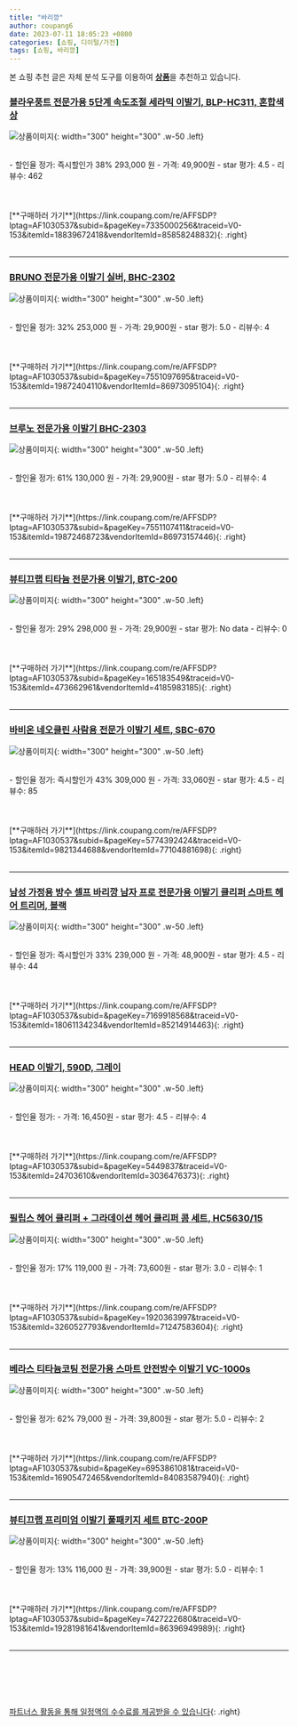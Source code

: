 ```yaml
---
title: "바리깡"
author: coupang6
date: 2023-07-11 18:05:23 +0800
categories: [쇼핑, 디이털/가전]
tags: [쇼핑, 바리깡]
---
```


본 쇼핑 추천 글은 자체 분석 도구를 이용하여 [**상품**](https://link.coupang.com/a/bao1ui)을 추천하고 있습니다.

### [블라우풍트 전문가용 5단계 속도조절 세라믹 이발기, BLP-HC311, 혼합색상](https://link.coupang.com/re/AFFSDP?lptag=AF1030537&subid=&pageKey=7335000256&traceid=V0-153&itemId=18839672418&vendorItemId=85858248832)

![상품이미지](https://thumbnail6.coupangcdn.com/thumbnails/remote/230x230ex/image/vendor_inventory/1e3c/1e006e5013dc62847f0548a5588ece8541b9b091e762cb85c3d9b37f7193.jpg){: width="300" height="300" .w-50 .left}


<br>
- 할인율 정가: 즉시할인가 38%  293,000   원
- 가격: 49,900원
- star 평가: 4.5
- 리뷰수: 462
<br>
<br>
<br>
<br>
[**구매하러 가기**](https://link.coupang.com/re/AFFSDP?lptag=AF1030537&subid=&pageKey=7335000256&traceid=V0-153&itemId=18839672418&vendorItemId=85858248832){: .right}
<br>
<br>

---

### [BRUNO 전문가용 이발기 실버, BHC-2302](https://link.coupang.com/re/AFFSDP?lptag=AF1030537&subid=&pageKey=7551097695&traceid=V0-153&itemId=19872404110&vendorItemId=86973095104)

![상품이미지](https://thumbnail9.coupangcdn.com/thumbnails/remote/230x230ex/image/retail/images/324422794782255-198fcfbb-a907-4518-9950-7277ef44f6c2.jpg){: width="300" height="300" .w-50 .left}


<br>
- 할인율 정가: 32%  253,000   원
- 가격: 29,900원
- star 평가: 5.0
- 리뷰수: 4
<br>
<br>
<br>
<br>
[**구매하러 가기**](https://link.coupang.com/re/AFFSDP?lptag=AF1030537&subid=&pageKey=7551097695&traceid=V0-153&itemId=19872404110&vendorItemId=86973095104){: .right}
<br>
<br>

---

### [브루노 전문가용 이발기 BHC-2303](https://link.coupang.com/re/AFFSDP?lptag=AF1030537&subid=&pageKey=7551107411&traceid=V0-153&itemId=19872468723&vendorItemId=86973157446)

![상품이미지](https://thumbnail8.coupangcdn.com/thumbnails/remote/230x230ex/image/retail/images/1753216938007848-cf6b72c4-a43c-41b9-8860-bc04e490a86b.jpg){: width="300" height="300" .w-50 .left}


<br>
- 할인율 정가: 61%  130,000   원
- 가격: 29,900원
- star 평가: 5.0
- 리뷰수: 4
<br>
<br>
<br>
<br>
[**구매하러 가기**](https://link.coupang.com/re/AFFSDP?lptag=AF1030537&subid=&pageKey=7551107411&traceid=V0-153&itemId=19872468723&vendorItemId=86973157446){: .right}
<br>
<br>

---

### [뷰티끄랩 티타늄 전문가용 이발기, BTC-200](https://link.coupang.com/re/AFFSDP?lptag=AF1030537&subid=&pageKey=165183549&traceid=V0-153&itemId=473662961&vendorItemId=4185983185)

![상품이미지](https://thumbnail9.coupangcdn.com/thumbnails/remote/230x230ex/image/retail/images/1342207644963243-098a2d27-cc0c-4b38-9d2d-03d6a1baadf4.jpg){: width="300" height="300" .w-50 .left}


<br>
- 할인율 정가: 29%  298,000   원
- 가격: 29,900원
- star 평가: No data
- 리뷰수: 0
<br>
<br>
<br>
<br>
[**구매하러 가기**](https://link.coupang.com/re/AFFSDP?lptag=AF1030537&subid=&pageKey=165183549&traceid=V0-153&itemId=473662961&vendorItemId=4185983185){: .right}
<br>
<br>

---

### [바비온 네오클린 사람용 전문가 이발기 세트, SBC-670](https://link.coupang.com/re/AFFSDP?lptag=AF1030537&subid=&pageKey=5774392424&traceid=V0-153&itemId=9821344688&vendorItemId=77104881698)

![상품이미지](https://thumbnail6.coupangcdn.com/thumbnails/remote/230x230ex/image/retail/images/3725959745102028-ce494662-d082-4da3-b335-6fd6de036b47.jpg){: width="300" height="300" .w-50 .left}


<br>
- 할인율 정가: 즉시할인가 43%  309,000   원
- 가격: 33,060원
- star 평가: 4.5
- 리뷰수: 85
<br>
<br>
<br>
<br>
[**구매하러 가기**](https://link.coupang.com/re/AFFSDP?lptag=AF1030537&subid=&pageKey=5774392424&traceid=V0-153&itemId=9821344688&vendorItemId=77104881698){: .right}
<br>
<br>

---

### [남성 가정용 방수 셀프 바리깡 남자 프로 전문가용 이발기 클리퍼 스마트 헤어 트리머, 블랙](https://link.coupang.com/re/AFFSDP?lptag=AF1030537&subid=&pageKey=7169918568&traceid=V0-153&itemId=18061134234&vendorItemId=85214914463)

![상품이미지](https://thumbnail7.coupangcdn.com/thumbnails/remote/230x230ex/image/vendor_inventory/109e/1ad5fc2b773e3d3dbf044d34169baf441691589902857205437623f596bb.jpg){: width="300" height="300" .w-50 .left}


<br>
- 할인율 정가: 즉시할인가 33%  239,000   원
- 가격: 48,900원
- star 평가: 4.5
- 리뷰수: 44
<br>
<br>
<br>
<br>
[**구매하러 가기**](https://link.coupang.com/re/AFFSDP?lptag=AF1030537&subid=&pageKey=7169918568&traceid=V0-153&itemId=18061134234&vendorItemId=85214914463){: .right}
<br>
<br>

---

### [HEAD 이발기, 590D, 그레이](https://link.coupang.com/re/AFFSDP?lptag=AF1030537&subid=&pageKey=5449837&traceid=V0-153&itemId=24703610&vendorItemId=3036476373)

![상품이미지](https://thumbnail6.coupangcdn.com/thumbnails/remote/230x230ex/image/product/image/vendoritem/2019/02/20/3036476373/25f806e0-f1a0-4326-97d1-266cdb578397.jpg){: width="300" height="300" .w-50 .left}


<br>
- 할인율 정가: 
- 가격: 16,450원
- star 평가: 4.5
- 리뷰수: 4
<br>
<br>
<br>
<br>
[**구매하러 가기**](https://link.coupang.com/re/AFFSDP?lptag=AF1030537&subid=&pageKey=5449837&traceid=V0-153&itemId=24703610&vendorItemId=3036476373){: .right}
<br>
<br>

---

### [필립스 헤어 클리퍼 + 그라데이션 헤어 클리퍼 콤 세트, HC5630/15](https://link.coupang.com/re/AFFSDP?lptag=AF1030537&subid=&pageKey=1920363997&traceid=V0-153&itemId=3260527793&vendorItemId=71247583604)

![상품이미지](https://thumbnail9.coupangcdn.com/thumbnails/remote/230x230ex/image/retail/images/1107631418929773-eb27092f-5054-4c3a-99fa-d037409b07cb.jpg){: width="300" height="300" .w-50 .left}


<br>
- 할인율 정가: 17%  119,000   원
- 가격: 73,600원
- star 평가: 3.0
- 리뷰수: 1
<br>
<br>
<br>
<br>
[**구매하러 가기**](https://link.coupang.com/re/AFFSDP?lptag=AF1030537&subid=&pageKey=1920363997&traceid=V0-153&itemId=3260527793&vendorItemId=71247583604){: .right}
<br>
<br>

---

### [베라스 티타늄코팅 전문가용 스마트 안전방수 이발기 VC-1000s](https://link.coupang.com/re/AFFSDP?lptag=AF1030537&subid=&pageKey=6953861081&traceid=V0-153&itemId=16905472465&vendorItemId=84083587940)

![상품이미지](https://thumbnail6.coupangcdn.com/thumbnails/remote/230x230ex/image/rs_quotation_api/e74xyklb/2ceffa48be554512903705aef9638f16.jpg){: width="300" height="300" .w-50 .left}


<br>
- 할인율 정가: 62%  79,000   원
- 가격: 39,800원
- star 평가: 5.0
- 리뷰수: 2
<br>
<br>
<br>
<br>
[**구매하러 가기**](https://link.coupang.com/re/AFFSDP?lptag=AF1030537&subid=&pageKey=6953861081&traceid=V0-153&itemId=16905472465&vendorItemId=84083587940){: .right}
<br>
<br>

---

### [뷰티끄랩 프리미엄 이발기 풀패키지 세트 BTC-200P](https://link.coupang.com/re/AFFSDP?lptag=AF1030537&subid=&pageKey=7427222680&traceid=V0-153&itemId=19281981641&vendorItemId=86396949989)

![상품이미지](https://thumbnail7.coupangcdn.com/thumbnails/remote/230x230ex/image/rs_quotation_api/v3iy4bed/5ae41f6823bc468395280888fec65d83.jpg){: width="300" height="300" .w-50 .left}


<br>
- 할인율 정가: 13%  116,000   원
- 가격: 39,900원
- star 평가: 5.0
- 리뷰수: 1
<br>
<br>
<br>
<br>
[**구매하러 가기**](https://link.coupang.com/re/AFFSDP?lptag=AF1030537&subid=&pageKey=7427222680&traceid=V0-153&itemId=19281981641&vendorItemId=86396949989){: .right}
<br>
<br>

---
<br><br><br><br><br> [파트너스 활동을 통해 일정액의 수수료를 제공받을 수 있습니다](https://link.coupang.com/a/bao1ui){: .right}